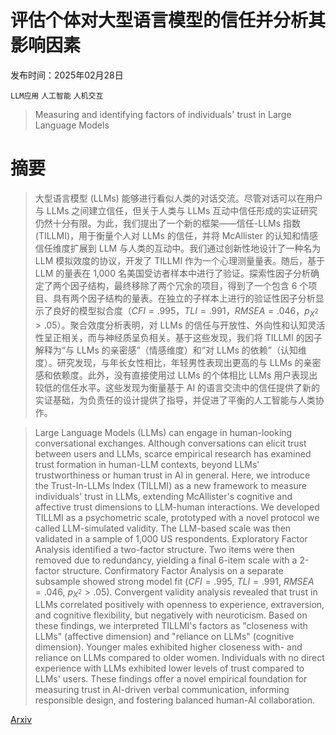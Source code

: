 # 评估个体对大型语言模型的信任并分析其影响因素

发布时间：2025年02月28日

`LLM应用` `人工智能` `人机交互`

> Measuring and identifying factors of individuals' trust in Large Language Models

# 摘要

> 大型语言模型 (LLMs) 能够进行看似人类的对话交流。尽管对话可以在用户与 LLMs 之间建立信任，但关于人类与 LLMs 互动中信任形成的实证研究仍然十分有限。为此，我们提出了一个新的框架——信任-LLMs 指数 (TILLMI)，用于衡量个人对 LLMs 的信任，并将 McAllister 的认知和情感信任维度扩展到 LLM 与人类的互动中。我们通过创新性地设计了一种名为 LLM 模拟效度的协议，开发了 TILLMI 作为一个心理测量量表。随后，基于 LLM 的量表在 1,000 名美国受访者样本中进行了验证。探索性因子分析确定了两个因子结构，最终移除了两个冗余的项目，得到了一个包含 6 个项目、具有两个因子结构的量表。在独立的子样本上进行的验证性因子分析显示了良好的模型拟合度（$CFI = .995$，$TLI = .991$，$RMSEA = .046$，$p_{X^2} > .05$）。聚合效度分析表明，对 LLMs 的信任与开放性、外向性和认知灵活性呈正相关，而与神经质呈负相关。基于这些发现，我们将 TILLMI 的因子解释为“与 LLMs 的亲密感”（情感维度）和“对 LLMs 的依赖”（认知维度）。研究发现，与年长女性相比，年轻男性表现出更高的与 LLMs 的亲密感和依赖度。此外，没有直接使用过 LLMs 的个体相比 LLMs 用户表现出较低的信任水平。这些发现为衡量基于 AI 的语言交流中的信任提供了新的实证基础，为负责任的设计提供了指导，并促进了平衡的人工智能与人类协作。

> Large Language Models (LLMs) can engage in human-looking conversational exchanges. Although conversations can elicit trust between users and LLMs, scarce empirical research has examined trust formation in human-LLM contexts, beyond LLMs' trustworthiness or human trust in AI in general. Here, we introduce the Trust-In-LLMs Index (TILLMI) as a new framework to measure individuals' trust in LLMs, extending McAllister's cognitive and affective trust dimensions to LLM-human interactions. We developed TILLMI as a psychometric scale, prototyped with a novel protocol we called LLM-simulated validity. The LLM-based scale was then validated in a sample of 1,000 US respondents. Exploratory Factor Analysis identified a two-factor structure. Two items were then removed due to redundancy, yielding a final 6-item scale with a 2-factor structure. Confirmatory Factor Analysis on a separate subsample showed strong model fit ($CFI = .995$, $TLI = .991$, $RMSEA = .046$, $p_{X^2} > .05$). Convergent validity analysis revealed that trust in LLMs correlated positively with openness to experience, extraversion, and cognitive flexibility, but negatively with neuroticism. Based on these findings, we interpreted TILLMI's factors as "closeness with LLMs" (affective dimension) and "reliance on LLMs" (cognitive dimension). Younger males exhibited higher closeness with- and reliance on LLMs compared to older women. Individuals with no direct experience with LLMs exhibited lower levels of trust compared to LLMs' users. These findings offer a novel empirical foundation for measuring trust in AI-driven verbal communication, informing responsible design, and fostering balanced human-AI collaboration.

[Arxiv](https://arxiv.org/abs/2502.21028)